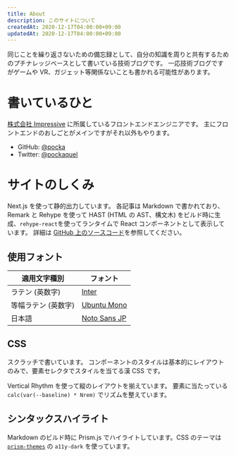 ```yaml
---
title: About
description: このサイトについて
createdAt: 2020-12-17T04:00:00+09:00
updatedAt: 2020-12-17T04:00:00+09:00
---
```


同じことを繰り返さないための備忘録として、自分の知識を周りと共有するためのプチナレッジベースとして書いている技術ブログです。 一応技術ブログですがゲームや VR、ガジェット等関係ないことも書かれる可能性があります。

# 書いているひと

[株式会社 Impressive](https://impv.co.jp) に所属しているフロントエンドエンジニアです。
主にフロントエンドのおしごとがメインですがそれ以外もやります。

- GitHub: [@pocka](https://github.com/pocka)
- Twitter: [@pockaquel](https://twitter.com/pockaquel)

# サイトのしくみ

Next.js を使って静的出力しています。
各記事は Markdown で書かれており、Remark と Rehype を使って HAST (HTML の AST、構文木) をビルド時に生成、`rehype-react`を使ってランタイムで React コンポーネントとして表示しています。
詳細は [GitHub 上のソースコード](https://github.com/pocka/log.pocka.io)を参照してください。

## 使用フォント

| 適用文字種別        | フォント                                                       |
| ------------------- | -------------------------------------------------------------- |
| ラテン (英数字)     | [Inter](https://fonts.google.com/specimen/Inter)               |
| 等幅ラテン (英数字) | [Ubuntu Mono](https://fonts.google.com/specimen/Ubuntu+Mono)   |
| 日本語              | [Noto Sans JP](https://fonts.google.com/specimen/Noto+Sans+JP) |

## CSS

スクラッチで書いています。
コンポーネントのスタイルは基本的にレイアウトのみで、要素セレクタでスタイルを当てる漢 CSS です。

Vertical Rhythm を使って縦のレイアウトを揃えています。
要素に当たっている `calc(var(--baseline) * Nrem)` でリズムを整えています。

## シンタックスハイライト

Markdown のビルド時に Prism.js でハイライトしています。CSS のテーマは [`prism-themes`](https://github.com/PrismJS/prism-themes) の `a11y-dark` を使っています。
